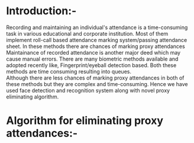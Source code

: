 # Introduction:-
Recording and maintaining an individual's attendance is a time-consuming task
in various educational and corporate institution. Most of them implement roll-call based attendance marking system/passing attendance sheet. In these methods there are chances of marking proxy attendances Maintainance of recorded attendance is another major deed
which may cause manual errors. 
There are many biometric methods available and adopted recently like, Fingerprint/eyeball detection based. Both these methods are time consuming resulting into queues.  
Although there are less chances of marking proxy attendances in both of these methods but they are complex and time-consuming. Hence we have used face detection and recognition system along with novel proxy eliminating algorithm.  
# Algorithm for eliminating proxy attendances:-  
![]()

